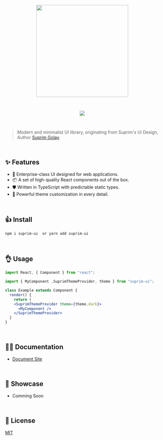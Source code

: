 <p align="center" height="300">
  <img src="https://suprim.org.np/img/bg_white.jpg" align="center" height="300"/>
</p>
<br/>

<p align="center">
  <img src="https://suprim.org.np/img/bundle.png" style="object-fit:content" 
  align="center" height="auto"/>
</p>

<br/>

> Modern and minimalist UI library, originating from Suprim's Ui Design, Author [Suprim Golay](https://suprimgolay.com.np).

<br/>

## ✨ Features

- 🌈 Enterprise-class UI designed for web applications.
- 📦 A set of high-quality React components out of the box.
- 🛡 Written in TypeScript with predictable static types.
- 🎨 Powerful theme customization in every detail.

<br/>

## 👍 Install

```bash
npm i suprim-ui  or yarn add suprim-ui
```

<br/>

## 👌 Usage

```jsx
import React, { Component } from "react";

import { MyComponent ,SuprimThemeProvider, theme } from "suprim-ui";

class Example extends Component {
  render() {
    return (
    <SuprimThemeProvider theme={theme.dark}>
      <MyComponent />
    </SuprimThemeProvider>
  }
}
```

<br/>

## 👨‍💻 Documentation

- [Document Site](https://suprim.org.np)

<br/>

## 🥉 Showcase

- Comming Soon

<br/>

## 🤟 License

[MIT](https://github.com/suprim12/suprim-react-ui-public/blob/master/LICENSE)

